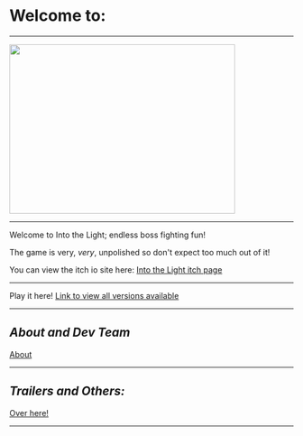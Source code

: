 
# Welcome to:

---

<img src="https://github.com/1D10T1C-STUD10S/into-the-light/assets/112738649/ea742ac7-b222-419c-9a8f-f97efef48c1f" width="400" height="300">

---

Welcome to Into the Light; endless boss fighting fun!

The game is very, *very*, unpolished so don't expect too much out of it!

You can view the itch io site here:
[Into the Light itch page](https://1d10t1c-stud10s.itch.io/into-the-light)

---

Play it here!
[Link to view all versions available](1d10t1c-stud10s.github.io/into-the-light/links.html)

---

## *About and Dev Team*
[About](https://1d10t1c-stud10s.github.io/more-to-explore/about.html)


---

## *Trailers and Others:*
[Over here!](https://1d10t1c-stud10s.github.io/more-to-explore/trailers.html)

---
